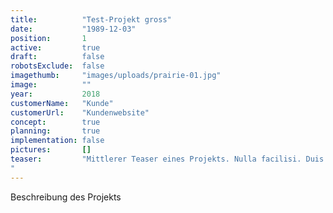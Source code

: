 ```yaml
---
title:          "Test-Projekt gross"
date:           "1989-12-03"
position:       1
active:         true
draft:          false
robotsExclude:  false
imagethumb:     "images/uploads/prairie-01.jpg"
image:          ""
year:           2018
customerName:   "Kunde"
customerUrl:    "Kundenwebsite"       
concept:        true
planning:       true
implementation: false
pictures:       []
teaser:         "Mittlerer Teaser eines Projekts. Nulla facilisi. Duis aliquet egestas purus in blandit. Curabitur vulputate, ligula lacinia scelerisque tempor, lacus lacus ornare ante, ac egestas est urna sit amet arcu. Class aptent taciti sociosqu ad litora torquent per conubia nostra, per inceptos himenaeos. Sed.
"
---
```

Beschreibung des Projekts
